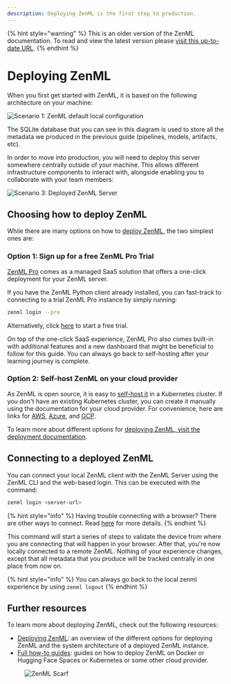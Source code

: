 ```yaml
---
description: Deploying ZenML is the first step to production.
---
```


{% hint style="warning" %}
This is an older version of the ZenML documentation. To read and view the latest version please [visit this up-to-date URL](https://docs.zenml.io).
{% endhint %}


# Deploying ZenML

When you first get started with ZenML, it is based on the following architecture on your machine:

![Scenario 1: ZenML default local configuration](../../.gitbook/assets/Scenario1.png)

The SQLite database that you can see in this diagram is used to store all the metadata we produced in the previous guide (pipelines, models, artifacts, etc).

In order to move into production, you will need to deploy this server somewhere centrally outside of your machine. This allows different infrastructure components to interact with, alongside enabling you to collaborate with your team members:

![Scenario 3: Deployed ZenML Server](../../.gitbook/assets/Scenario3.2.png)

## Choosing how to deploy ZenML

While there are many options on how to [deploy ZenML](../../getting-started/deploying-zenml/README.md), the two simplest ones are:

### Option 1: Sign up for a free ZenML Pro Trial

[ZenML Pro](https://zenml.io/pro) comes as a managed SaaS solution that offers a one-click deployment for your ZenML server.

If you have the ZenML Python client already installed, you can fast-track to connecting to a trial ZenML Pro instance by simply running:

```bash
zenml login --pro
```

Alternatively, click [here](https://cloud.zenml.io/?utm\_source=docs\&utm\_medium=referral\_link\&utm\_campaign=cloud\_promotion\&utm\_content=signup\_link) to start a free trial.

On top of the one-click SaaS experience, ZenML Pro also comes built-in with additional features and a new dashboard that might be beneficial to follow for this guide. You can always go back to self-hosting after your learning journey is complete.

### Option 2: Self-host ZenML on your cloud provider

As ZenML is open source, it is easy to [self-host it](../../getting-started/deploying-zenml/README.md) in a Kubernetes cluster. If you don't have an existing Kubernetes cluster, you can create it manually using the documentation for your cloud provider. For convenience, here are links for [AWS](https://docs.aws.amazon.com/eks/latest/userguide/create-cluster.html), [Azure](https://learn.microsoft.com/en-us/azure/aks/learn/quick-kubernetes-deploy-portal?tabs=azure-cli), and [GCP](https://cloud.google.com/kubernetes-engine/docs/how-to/creating-a-zonal-cluster#before\_you\_begin).

To learn more about different options for [deploying ZenML, visit the deployment documentation](../../getting-started/deploying-zenml/README.md).

## Connecting to a deployed ZenML

You can connect your local ZenML client with the ZenML Server using the ZenML CLI and the web-based login. This can be executed with the command:

```bash
zenml login <server-url>
```

{% hint style="info" %}
Having trouble connecting with a browser? There are other ways to connect. Read [here](../../how-to/manage-zenml-server/connecting-to-zenml/README.md) for more details.
{% endhint %}

This command will start a series of steps to validate the device from where you are connecting that will happen in your browser. After that, you're now locally connected to a remote ZenML. Nothing of your experience changes, except that all metadata that you produce will be tracked centrally in one place from now on.

{% hint style="info" %}
You can always go back to the local zenml experience by using `zenml logout`
{% endhint %}

## Further resources

To learn more about deploying ZenML, check out the following resources:

- [Deploying ZenML](../../getting-started/deploying-zenml/README.md): an overview of
  the different options for deploying ZenML and the system architecture of a
  deployed ZenML instance.
- [Full how-to guides](../../getting-started/deploying-zenml/README.md): guides on how to
  deploy ZenML on Docker or Hugging Face Spaces or Kubernetes or some other cloud
  provider.

<figure><img src="https://static.scarf.sh/a.png?x-pxid=f0b4f458-0a54-4fcd-aa95-d5ee424815bc" alt="ZenML Scarf"><figcaption></figcaption></figure>

